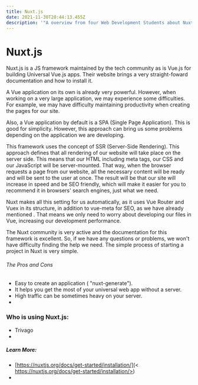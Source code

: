 ```yaml
---
title: Nuxt.js
date: 2021-11-30T20:44:13.455Z
description: '"A overview from four Web Development Students about Nuxt.js" '
---
```

# **Nuxt.js**

Nuxt.js is a JS framework maintained by the tech community as is Vue.js for building Universal Vue.js apps. Their website brings a very straight-foward documentation and how to install it.

A Vue application on its own is already very powerful. However, when working on a very large application, we may experience some difficulties. For example, we may have difficulty maintaining productivity when creating the pages for our site.

Also, a Vue application by default is a SPA (Single Page Application). This is good for simplicity. However, this approach can bring us some problems depending on the application we are developing.

This framework uses the concept of SSR (Server-Side Rendering). This approach defines that all rendering of our website will take place on the server side. This means that our HTML including meta tags, our CSS and our JavaScript will be server-mounted. That way, when the browser requests a page from our website, all the necessary content will be ready and will be sent to the user at once. The result will be that our site will increase in speed and be SEO friendly, which will make it easier for you to recommend it in browsers' search engines, just what we need.

Nuxt makes all this setting for us automatically, as it uses Vue Router and Vuex in its structure, in addition to vue-meta for SEO, as we have already mentioned . That means we only need to worry about developing our files in Vue, increasing our development performance.

The Nuxt community is very active and the documentation for this framework is excellent. So, if we have any questions or problems, we won't have difficulty finding the help we need. The simple process of starting a project in Nuxt is very simple.

###### The Pros and Cons

* Easy to create an application  ( "nuxt-generate").
* It helps you get the most of your universal web app without a server.
* High traffic can be sometimes heavy on your server.
*

### Who is using Nuxt.js:

* Trivago
*

##### Learn More:

* [https://nuxtjs.org/docs/get-started/installation/](< https://nuxtjs.org/docs/get-started/installation/>)  
*